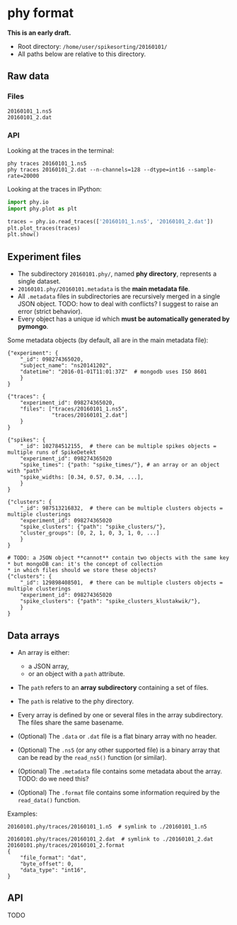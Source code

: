 # phy format

**This is an early draft.**


* Root directory: `/home/user/spikesorting/20160101/`
* All paths below are relative to this directory.

## Raw data

### Files

```
20160101_1.ns5
20160101_2.dat
```

### API

Looking at the traces in the terminal:

```
phy traces 20160101_1.ns5
phy traces 20160101_2.dat --n-channels=128 --dtype=int16 --sample-rate=20000
```

Looking at the traces in IPython:

```python
import phy.io
import phy.plot as plt

traces = phy.io.read_traces(['20160101_1.ns5', '20160101_2.dat'])
plt.plot_traces(traces)
plt.show()
```


## Experiment files

* The subdirectory `20160101.phy/`, named **phy directory**, represents a single dataset.
* `20160101.phy/20160101.metadata` is the **main metadata file**.
* All `.metadata` files in subdirectories are recursively merged in a single JSON object. TODO: how to deal with conflicts? I suggest to raise an error (strict behavior).
* Every object has a unique id which **must be automatically generated by pymongo**.

Some metadata objects (by default, all are in the main metadata file):

```
{"experiment": {
    "_id": 098274365020,
    "subject_name": "ns20141202",
    "datetime": "2016-01-01T11:01:37Z"  # mongodb uses ISO 8601
    }
}

{"traces": {
    "experiment_id": 098274365020,
    "files": ["traces/20160101_1.ns5",
              "traces/20160101_2.dat"]
    }
}

{"spikes": {
    "_id": 102784512155,  # there can be multiple spikes objects = multiple runs of SpikeDetekt
    "experiment_id": 098274365020
    "spike_times": {"path: "spike_times/"}, # an array or an object with "path"
    "spike_widths: [0.34, 0.57, 0.34, ...],
    }
}

{"clusters": {
    "_id": 987513216832,  # there can be multiple clusters objects = multiple clusterings
    "experiment_id": 098274365020
    "spike_clusters": {"path": "spike_clusters/"},
    "cluster_groups": [0, 2, 1, 0, 3, 1, 0, ...]
    }
}

# TODO: a JSON object **cannot** contain two objects with the same key
* but mongoDB can: it's the concept of collection
* in which files should we store these objects?
{"clusters": {
    "_id": 129898408501,  # there can be multiple clusters objects = multiple clusterings
    "experiment_id": 098274365020
    "spike_clusters": {"path": "spike_clusters_klustakwik/"},
    }
}
```


## Data arrays

* An array is either:
    * a JSON array,
    * or an object with a `path` attribute.

* The `path` refers to an **array subdirectory** containing a set of files.
* The `path` is relative to the phy directory.
* Every array is defined by one or several files in the array subdirectory. The files share the same basename.
* (Optional) The `.data` or `.dat` file is a flat binary array with no header.
* (Optional) The `.ns5` (or any other supported file) is a binary array that can be read by the `read_ns5()` function (or similar).
* (Optional) The `.metadata` file contains some metadata about the array. TODO: do we need this?
* (Optional) The `.format` file contains some information required by the `read_data()` function.

Examples:

```
20160101.phy/traces/20160101_1.n5  # symlink to ./20160101_1.n5

20160101.phy/traces/20160101_2.dat  # symlink to ./20160101_2.dat
20160101.phy/traces/20160101_2.format
{
    "file_format": "dat",
    "byte_offset": 0,
    "data_type": "int16",
}
```

## API

TODO
